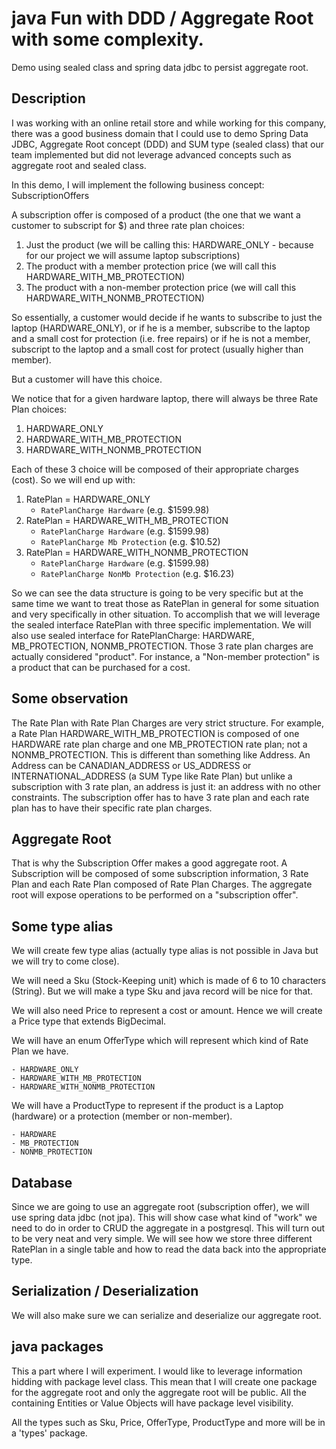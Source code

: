# java Fun with DDD / Aggregate Root with some complexity.

Demo using sealed class and spring data jdbc to persist aggregate root.

## Description

I was working with an online retail store and while working for this company, there was a good business domain 
that I could use to demo Spring Data JDBC, Aggregate Root concept (DDD) and SUM type (sealed class) that our
team implemented but did not leverage advanced concepts such as aggregate root and sealed class.

In this demo, I will implement the following business concept: SubscriptionOffers

A subscription offer is composed of a product (the one that we want a customer to subscript for $) and three
rate plan choices: 

1. Just the product (we will be calling this: HARDWARE_ONLY - because for our project we will assume laptop subscriptions)
2. The product with a member protection price (we will call this HARDWARE_WITH_MB_PROTECTION)
3. The product with a non-member protection price (we will call this HARDWARE_WITH_NONMB_PROTECTION)

So essentially, a customer would decide if he wants to subscribe to just the laptop (HARDWARE_ONLY), or if he
is a member, subscribe to the laptop and a small cost for protection (i.e. free repairs) or if he is not a
member, subscript to the laptop and a small cost for protect (usually higher than member).

But a customer will have this choice.

We notice that for a given hardware laptop, there will always be three Rate Plan choices:

1. HARDWARE_ONLY
2. HARDWARE_WITH_MB_PROTECTION
3. HARDWARE_WITH_NONMB_PROTECTION

Each of these 3 choice will be composed of their appropriate charges (cost).  So we will end up with:

1. RatePlan = HARDWARE_ONLY 
   - `RatePlanCharge Hardware` (e.g. $1599.98) 
2. RatePlan = HARDWARE_WITH_MB_PROTECTION 
   - `RatePlanCharge Hardware` (e.g. $1599.98)
   - `RatePlanCharge Mb Protection` (e.g. $10.52)
3. RatePlan = HARDWARE_WITH_NONMB_PROTECTION
    - `RatePlanCharge Hardware` (e.g. $1599.98)
    - `RatePlanCharge NonMb Protection` (e.g. $16.23)

So we can see the data structure is going to be very specific but at the same time we want to treat 
those as RatePlan in general for some situation and very specifically in other situation.  To accomplish
that we will leverage the sealed interface RatePlan with three specific implementation.  We will also
use sealed interface for RatePlanCharge: HARDWARE, MB_PROTECTION, NONMB_PROTECTION.  Those 3 rate plan charges are
actually considered "product".  For instance, a "Non-member protection" is a product that can be purchased for a cost.

## Some observation

The Rate Plan with Rate Plan Charges are very strict structure.  For example, a Rate Plan HARDWARE_WITH_MB_PROTECTION
is composed of one HARDWARE rate plan charge and one MB_PROTECTION rate plan; not a NONMB_PROTECTION. This is different
than something like Address.  An Address can be CANADIAN_ADDRESS or US_ADDRESS or INTERNATIONAL_ADDRESS (a SUM Type like 
Rate Plan) but unlike a subscription with 3 rate plan, an address is just it: an address with no other constraints.
The subscription offer has to have 3 rate plan and each rate plan has to have their specific rate plan charges.

## Aggregate Root

That is why the Subscription Offer makes a good aggregate root.  A Subscription will be composed of some subscription
information, 3 Rate Plan and each Rate Plan composed of Rate Plan Charges.  The aggregate root will expose operations
to be performed on a "subscription offer".

## Some type alias

We will create few type alias (actually type alias is not possible in Java but we will try to come close).

We will need a Sku (Stock-Keeping unit) which is made of 6 to 10 characters (String).  But we will make a type Sku and
java record will be nice for that.

We will also need Price to represent a cost or amount.  Hence we will create a Price type that extends BigDecimal.

We will have an enum OfferType which will represent which kind of Rate Plan we have. 

    - HARDWARE_ONLY
    - HARDWARE_WITH_MB_PROTECTION
    - HARDWARE_WITH_NONMB_PROTECTION

We will have a ProductType to represent if the product is a Laptop (hardware) or a protection (member or non-member).

    - HARDWARE
    - MB_PROTECTION
    - NONMB_PROTECTION

## Database

Since we are going to use an aggregate root (subscription offer), we will use spring data jdbc (not jpa). 
This will show case what kind of "work" we need to do in order to CRUD the aggregate in a postgresql. This will
turn out to be very neat and very simple. We will see how we store three different RatePlan in a single table
and how to read the data back into the appropriate type.

## Serialization / Deserialization

We will also make sure we can serialize and deserialize our aggregate root.

## java packages

This a part where I will experiment.  I would like to leverage information hidding with package level class. 
This mean that I will create one package for the aggregate root and only the aggregate root will be public.
All the containing Entities or Value Objects will have package level visibility.

All the types such as Sku, Price, OfferType, ProductType and more will be in a 'types' package.